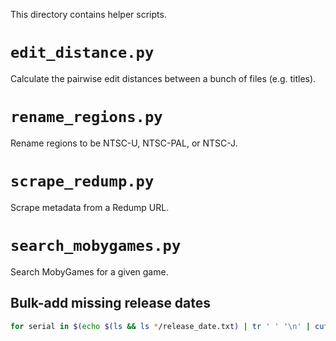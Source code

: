 This directory contains helper scripts.

# `edit_distance.py`
Calculate the pairwise edit distances between a bunch of files (e.g. titles).

# `rename_regions.py`
Rename regions to be NTSC-U, NTSC-PAL, or NTSC-J.

# `scrape_redump.py`
Scrape metadata from a Redump URL.

# `search_mobygames.py`
Search MobyGames for a given game.

## Bulk-add missing release dates

```bash
for serial in $(echo $(ls && ls */release_date.txt) | tr ' ' '\n' | cut -d'/' -f1 | sort | uniq -c | rev | cut -d' ' -f1-2 | rev | grep -v "^2 " | cut -d' ' -f2) ; do echo -n "$serial " && cat $serial/title.txt && ~/GameDB/helper/search_mobygames.py -k <MOBY_API_KEY> -t "$(cat $serial/title.txt)" -p <CONSOLE> | cut -f2 | grep -v "^Release Date" | head -1 > $serial/release_date.txt | tail -1 && sleep 1.5 ; done
```
